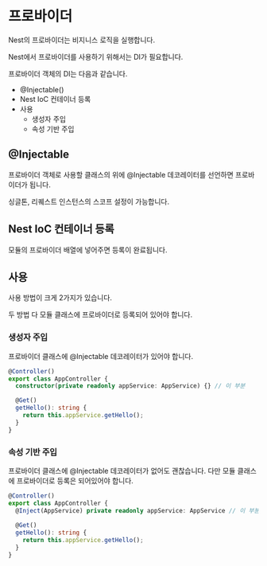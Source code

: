 # 프로바이더

Nest의 프로바이더는 비지니스 로직을 실행합니다.

Nest에서 프로바이더를 사용하기 위해서는 DI가 필요합니다.

프로바이더 객체의 DI는 다음과 같습니다.

- @Injectable()
- Nest IoC 컨테이너 등록
- 사용
    - 생성자 주입
    - 속성 기반 주입

## @Injectable

프로바이더 객체로 사용할 클래스의 위에 @Injectable 데코레이터를 선언하면 프로바이더가 됩니다.

싱글톤, 리퀘스트 인스턴스의 스코프 설정이 가능합니다.

## Nest IoC 컨테이너 등록

모듈의 프로바이더 배열에 넣어주면 등록이 완료됩니다.

## 사용

사용 방법이 크게 2가지가 있습니다.

두 방법 다 모듈 클래스에 프로바이더로 등록되어 있어야 합니다.

### 생성자 주입

프로바이더 클래스에 @Injectable 데코레이터가 있어야 합니다.

```ts
@Controller()
export class AppController {
  constructor(private readonly appService: AppService) {} // 이 부분

  @Get()
  getHello(): string {
    return this.appService.getHello();
  }
}
```

### 속성 기반 주입

프로바이더 클래스에 @Injectable 데코레이터가 없어도 괜찮습니다. 다만 모듈 클래스에 프로바이더로 등록은 되어있어야 합니다.

```ts
@Controller()
export class AppController {
  @Inject(AppService) private readonly appService: AppService // 이 부분
  
  @Get()
  getHello(): string {
    return this.appService.getHello();
  }
}
```